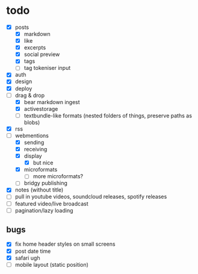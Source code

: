 # todo

- [x] posts
  - [x] markdown
  - [x] like
  - [x] excerpts
  - [x] social preview
  - [x] tags
  - [ ] tag tokeniser input
- [x] auth
- [x] design
- [x] deploy
- [ ] drag & drop
  - [x] bear markdown ingest
  - [x] activestorage
  - [ ] textbundle-like formats (nested folders of things, preserve paths as blobs)
- [x] rss
- [ ] webmentions
  - [x] sending
  - [x] receiving
  - [x] display
    - [x] but nice
  - [x] microformats
    - [ ] more microformats?
  - [ ] bridgy publishing
- [x] notes (without title)
- [ ] pull in youtube videos, soundcloud releases, spotify releases
- [ ] featured video/live broadcast
- [ ] pagination/lazy loading

## bugs
- [x] fix home header styles on small screens
- [x] post date time
- [x] safari ugh
- [ ] mobile layout (static position)
